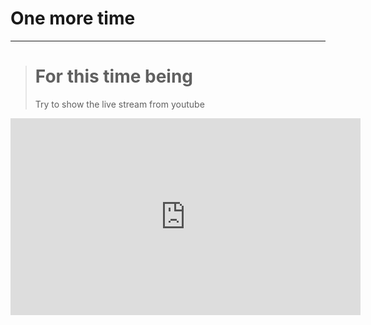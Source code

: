 # One more time
***
> # For this time being
> Try to show the live stream from youtube

<body>
<iframe src="https://gaming.youtube.com/user/bogdanalin92/live" width="560" height="315" frameborder="0" allowfullscreen></iframe>
</body>
  
